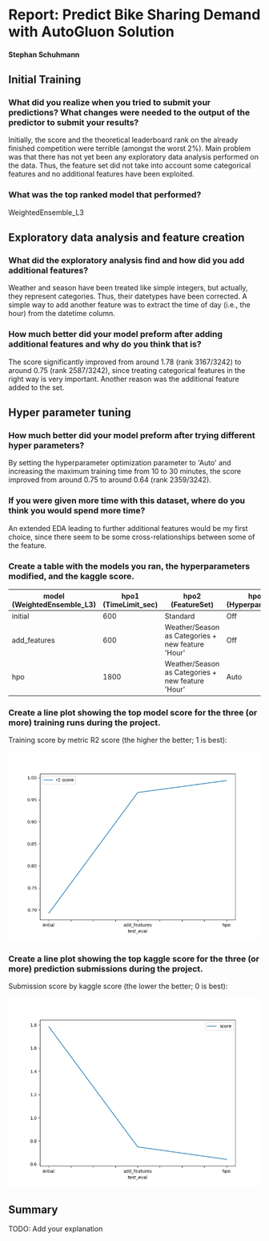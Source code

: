 # Report: Predict Bike Sharing Demand with AutoGluon Solution
#### Stephan Schuhmann

## Initial Training
### What did you realize when you tried to submit your predictions? What changes were needed to the output of the predictor to submit your results?
Initially, the score and the theoretical leaderboard rank on the already finished competition were terrible (amongst the worst 2%).
Main problem was that there has not yet been any exploratory data analysis performed on the data. Thus, the feature set did not take into account some categorical features and no additional features have been exploited.

### What was the top ranked model that performed?
WeightedEnsemble_L3

## Exploratory data analysis and feature creation
### What did the exploratory analysis find and how did you add additional features?
Weather and season have been treated like simple integers, but actually, they represent categories. Thus, their datetypes have been corrected.
A simple way to add another feature was to extract the time of day (i.e., the hour) from the datetime column.

### How much better did your model preform after adding additional features and why do you think that is?
The score significantly improved from around 1.78 (rank 3167/3242) to around 0.75 (rank 2587/3242), since treating categorical features in the right way is very important. Another reason was the additional feature added to the set.

## Hyper parameter tuning
### How much better did your model preform after trying different hyper parameters?
By setting the hyperparameter optimization parameter to 'Auto' and increasing the maximum training time from 10 to 30 minutes, the score improved from around 0.75 to around 0.64 (rank 2359/3242).

### If you were given more time with this dataset, where do you think you would spend more time?
An extended EDA leading to further additional features would be my first choice, since there seem to be some cross-relationships between some of the feature.

### Create a table with the models you ran, the hyperparameters modified, and the kaggle score.
|model (WeightedEnsemble_L3)|hpo1 (TimeLimit_sec)|hpo2 (FeatureSet)|hpo3 (HyperparTuning)|score|
|--|--|--|--|--|
|initial|600|Standard|Off|1.78377|
|add_features|600|Weather/Season as Categories + new feature 'Hour'|Off|0.74682|
|hpo|1800|Weather/Season as Categories + new feature 'Hour'|Auto|0.64080|
    
### Create a line plot showing the top model score for the three (or more) training runs during the project.

Training score by metric R2 score (the higher the better; 1 is best):

![model_r2.png](img/model_r2.png)

### Create a line plot showing the top kaggle score for the three (or more) prediction submissions during the project.
Submission score by kaggle score (the lower the better; 0 is best):

![model_submiss_kaggle_score.png](img/model_submiss_kaggle_score.png)

## Summary
TODO: Add your explanation
